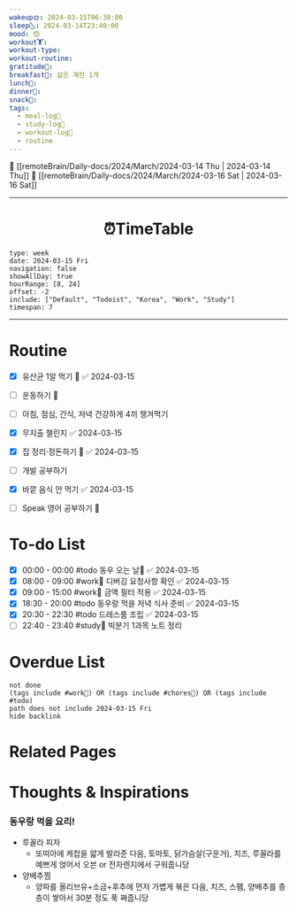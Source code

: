 ```yaml
---
wakeup🌞: 2024-03-15T06:30:00
sleep🌜: 2024-03-14T23:40:00
mood: 😍
workout🏋️: 
workout-type: 
workout-routine: 
gratitude🙏: 
breakfast🍳: 삶은 계란 1개
lunch🍚: 
dinner🥗: 
snack🍬: 
tags:
  - meal-log📝
  - study-log📓
  - workout-log💪
  - routine
---
```


🔺 [[remoteBrain/Daily-docs/2024/March/2024-03-14 Thu | 2024-03-14 Thu]]
🔻 [[remoteBrain/Daily-docs/2024/March/2024-03-16 Sat | 2024-03-16 Sat]]
___
<h1> <center>⏰TimeTable </center> </h1>

```gEvent
type: week
date: 2024-03-15 Fri
navigation: false
showAllDay: true
hourRange: [8, 24]
offset: -2
include: ["Default", "Todoist", "Korea", "Work", "Study"]
timespan: 7
```

--- 


# Routine 

- [x] 유산균 1알 먹기 🔼 ✅ 2024-03-15
- [ ] 운동하기 🔼
- [ ] 아침, 점심, 간식, 저녁 건강하게 4끼 챙겨먹기
- [x] 무지출 챌린지 ✅ 2024-03-15
- [x] 집 정리·정돈하기 🔼 ✅ 2024-03-15
- [ ] 개발 공부하기
- [x] 바깥 음식 안 먹기 ✅ 2024-03-15
- [ ] Speak 영어 공부하기 🔼 


# To-do List

- [x] 00:00 - 00:00 #todo 동우 오는 날🐻 ✅ 2024-03-15
- [x] 08:00 - 09:00 #work💼 디버깅 요청사항 확인 ✅ 2024-03-15
- [x] 09:00 - 15:00 #work💼 금액 필터 적용 ✅ 2024-03-15
- [x] 18:30 - 20:00 #todo 동우랑 먹을 저녁 식사 준비 ✅ 2024-03-15
- [x] 20:30 - 22:30 #todo 드레스룸 조립 ✅ 2024-03-15
- [ ] 22:40 - 23:40 #study📓 빅분기 1과목 노트 정리

# Overdue List
```tasks
not done
(tags include #work💼) OR (tags include #chores🧺) OR (tags include #todo)
path does not include 2024-03-15 Fri
hide backlink
```

# Related Pages



# Thoughts & Inspirations

### **동우랑 먹을 요리!**
- 루꼴라 피자 
	- 또띠아에 케찹을 얇게 발라준 다음, 토마토, 닭가슴살(구운거), 치즈, 루꼴라를 예쁘게 얹어서 오븐 or 전자렌지에서 구워줍니당
- 양배추찜
	- 양파를 올리브유+소금+후추에 먼저 가볍게 볶은 다음, 치즈, 스팸, 양배추를 층층이 쌓아서 30분 정도 푹 쪄줍니당
